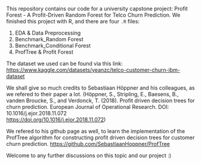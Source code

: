 This repository contains our code for a university capstone project: Profit Forest - A Profit-Driven Random Forest for Telco Churn Prediction. We finished this project with R, and there are four `.R` files: 

  1. EDA & Data Preprocessing
  2. Benchmark_Random Forest
  3. Benchmark_Conditional Forest
  4. ProfTree & Profit Forest

The dataset we used can be found via this link: https://www.kaggle.com/datasets/yeanzc/telco-customer-churn-ibm-dataset 

We shall give so much credits to Sebastiaan Höppner and his colleagues, as we refered to their paper a lot. (Höppner, S., Stripling, E., Baesens, B., vanden Broucke, S., and Verdonck, T. (2018). Profit driven decision trees for churn prediction. European Journal of Operational Research. DOI: 10.1016/j.ejor.2018.11.072\
https://doi.org/10.1016/j.ejor.2018.11.072)

We refered to his github page as well, to learn the implementation of the ProfTree algorithm for constructing profit driven decision trees for customer churn prediction. https://github.com/SebastiaanHoppner/ProfTree

Welcome to any further discussions on this topic and our project :)
